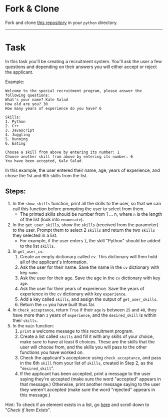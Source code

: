 # Fork & Clone

Fork and clone [this repository](https://github.com/JoinCODED/recruitment) in your `python` directory.

---

# Task 

In this task you'll be creating a recruitment system. You'll ask the user a few questions and depending on their answers you will either accept or reject the applicant.

Example:

```
Welcome to the special recruitment program, please answer the following questions:
What's your name? Kale Salad
How old are you? 30
How many years of experience do you have? 6

Skills:
1. Python
2. C++
3. Javascript
4. Juggling
5. Running
6. Eating

Choose a skill from above by entering its number: 1
Choose another skill from above by entering its number: 6
You have been accepted, Kale Salad.
```

In this example, the user entered their name, age, years of experience, and chose the 1st and 6th skills from the list.

## Steps:

1. In the `show_skills` function, print all the skills to the user, so that we can call this function before prompting the user to select from them.
    - The printed skills should be number from 1 ... n, where `n` is the length of the list (look into `enumerate`).
2. In the `get_user_skills`, show the `skills` (received from the parameter) to the user. Prompt them to select 2 `skills` and return the two `skills` they selected in a list.
    - For example, if the user enters `1`, the skill "Python" should be added to the list `skills`.
3. In `get_user_cv`:
    1. Create an empty dictionary called `cv`. This dictionary will then hold all of the applicant's information.
    2. Ask the user for their name. Save the name in the `cv` dictionary with key `name`.
    3. Ask the user for their age. Save the age in the `cv` dictionary with key `age`.
    4. Ask the user for their years of experience. Save the years of experience in the `cv` dictionary with key `experience`.
    5. Add a key called `skills`, and assign the output of `get_user_skills`.
    6. Return the `cv` you have built thus far.
4. In `check_acceptance`, return `True` if their `age` is between `25` and `40`, they have more than `3` years of `experience`, and the `desired_skill` is within their `skills`.
5. In the `main` function:
    1. `print` a welcome message to this recruitment program.
    2. Create a list called `skills` and fill it with any skills of your choice, make sure to have at least 6 choices. These are the skills that the user will choose from, and the skills you will pass to the other functions you have worked on.
    3. Check the applicant's acceptance using `check_acceptance`, and pass in the 6th `skill` from your list of `skills`, created in Step 2, as the "`desired_skill`".
    4. If the applicant has been accepted, print a message to the user saying they're accepted (make sure the word "accepted" appears in that message.) Otherwise, print another message saying to the user they weren't accepted (make sure the word "rejected" appears in this message.)

Hint: To check if an element exists in a list, go [here](https://www.w3schools.com/python/python_lists.asp) and scroll down to "_Check if Item Exists_".
